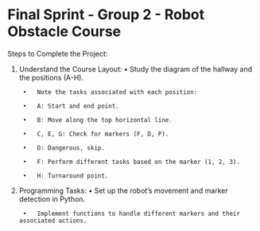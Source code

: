# Final Sprint - Group 2 - Robot Obstacle Course

Steps to Complete the Project:

1. Understand the Course Layout:
    	•	Study the diagram of the hallway and the positions (A-H).
   
    	•	Note the tasks associated with each position:
   
    	•	A: Start and end point.
   
    	•	B: Move along the top horizontal line.
   
    	•	C, E, G: Check for markers (F, D, P).
   
    	•	D: Dangerous, skip.
   
    	•	F: Perform different tasks based on the marker (1, 2, 3).
   
    	•	H: Turnaround point.
     
3. Programming Tasks:
    	•	Set up the robot’s movement and marker detection in Python.
   
    	•	Implement functions to handle different markers and their associated actions.


